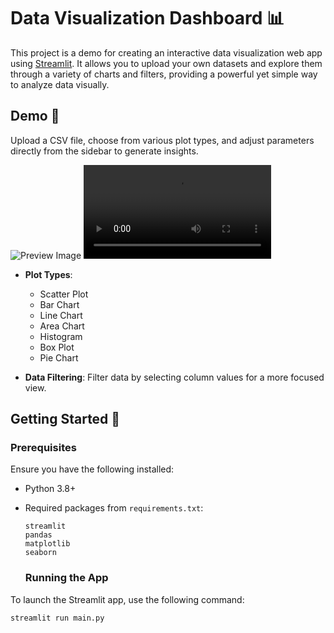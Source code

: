 # Data Visualization Dashboard 📊

This project is a demo for creating an interactive data visualization web app using [Streamlit](https://docs.streamlit.io/). It allows you to upload your own datasets and explore them through a variety of charts and filters, providing a powerful yet simple way to analyze data visually.

## Demo 🚀
Upload a CSV file, choose from various plot types, and adjust parameters directly from the sidebar to generate insights.

![Preview Image](https://i.imgur.com/rlYV2Vd.png)
<video src="https://github.com/user-attachments/assets/e7cda79e-f5ad-492e-b60b-a4a3e0185be0" controls></video>

- **Plot Types**:

  - Scatter Plot
  - Bar Chart
  - Line Chart
  - Area Chart
  - Histogram
  - Box Plot
  - Pie Chart

- **Data Filtering**: Filter data by selecting column values for a more focused view.

## Getting Started 🔧

### Prerequisites
Ensure you have the following installed:
- Python 3.8+
- Required packages from `requirements.txt`:
  ```plaintext
  streamlit
  pandas
  matplotlib
  seaborn
  ```

  ### Running the App
To launch the Streamlit app, use the following command:

```bash
streamlit run main.py
```
